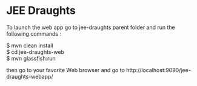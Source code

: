 # JEE Draughts

To launch the web app go to jee-draughts parent folder and run the following commands :

$ mvn clean install \
$ cd jee-draughts-web \
$ mvn glassfish:run

then go to your favorite Web browser and go to http://localhost:9090/jee-draughts-webapp/


